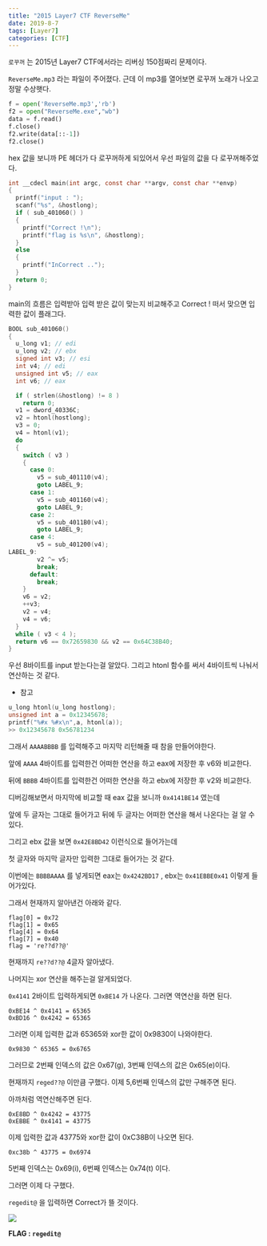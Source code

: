 ```yaml
---
title: "2015 Layer7 CTF ReverseMe"
date: 2019-8-7
tags: [Layer7]
categories: [CTF]
---
```


 `로꾸꺼` 는 2015년 Layer7 CTF에서라는 리버싱 150점짜리 문제이다.

`ReverseMe.mp3` 라는 파일이 주어졌다. 근데 이 mp3를 열어보면 로꾸꺼 노래가 나오고 정말 수상햇다. 

```python
f = open('ReverseMe.mp3','rb')
f2 = open("ReverseMe.exe","wb")
data = f.read()
f.close()
f2.write(data[::-1])
f2.close()
```

hex 값을 보니까 PE 헤더가 다 로꾸꺼하게 되있어서 우선 파일의 값을 다 로꾸꺼해주었다.

```c
int __cdecl main(int argc, const char **argv, const char **envp)
{
  printf("input : ");
  scanf("%s", &hostlong);
  if ( sub_401060() )
  {
    printf("Correct !\n");
    printf("flag is %s\n", &hostlong);
  }
  else
  {
    printf("InCorrect ..");
  }
  return 0;
}
```

main의 흐름은 입력받아 입력 받은 값이 맞는지 비교해주고 Correct ! 떠서 맞으면 입력한 값이 플래그다.

```c
BOOL sub_401060()
{
  u_long v1; // edi
  u_long v2; // ebx
  signed int v3; // esi
  int v4; // edi
  unsigned int v5; // eax
  int v6; // eax

  if ( strlen(&hostlong) != 8 )
    return 0;
  v1 = dword_40336C;
  v2 = htonl(hostlong);
  v3 = 0;
  v4 = htonl(v1);
  do
  {
    switch ( v3 )
    {
      case 0:
        v5 = sub_401110(v4);
        goto LABEL_9;
      case 1:
        v5 = sub_401160(v4);
        goto LABEL_9;
      case 2:
        v5 = sub_4011B0(v4);
        goto LABEL_9;
      case 4:
        v5 = sub_401200(v4);
LABEL_9:
        v2 ^= v5;
        break;
      default:
        break;
    }
    v6 = v2;
    ++v3;
    v2 = v4;
    v4 = v6;
  }
  while ( v3 < 4 );
  return v6 == 0x72659830 && v2 == 0x64C38B40;
}
```

우선 8바이트를 input 받는다는걸 알았다. 그리고 htonl 함수를 써서 4바이트씩 나눠서 연산하는 것 같다.

- 참고

```c
u_long htonl(u_long hostlong); 
unsigned int a = 0x12345678;
printf("%#x %#x\n",a, htonl(a));
>> 0x12345678 0x56781234
```

그래서 `AAAABBBB` 를 입력해주고 마지막 리턴해줄 때 참을 만들어야한다.

앞에 `AAAA` 4바이트를 입력한건 어떠한 연산을 하고 eax에 저장한 후 v6와 비교한다.

뒤에 `BBBB` 4바이트를 입력한건 어떠한 연산을 하고 ebx에 저장한 후 v2와 비교한다.

디버깅해보면서 마지막에 비교할 때 eax 값을 보니까 `0x4141BE14` 였는데 

앞에 두 글자는 그대로 들어가고 뒤에 두 글자는 어떠한 연산을 해서 나온다는 걸 알 수 있다.

그리고 ebx 값을 보면 `0x42E8BD42` 이런식으로 들어가는데

첫 글자와 마지막 글자만 입력한 그대로 들어가는 것 같다.

이번에는 `BBBBAAAA` 를 넣게되면 eax는 `0x4242BD17` , ebx는 `0x41EBBE0x41` 이렇게 들어가있다. 

그래서 현재까지 알아낸건 아래와 같다.

```
flag[0] = 0x72
flag[1] = 0x65
flag[4] = 0x64
flag[7] = 0x40 
flag = 're??d??@'
```

현재까지 `re??d??@` 4글자 알아냈다.

나머지는 xor 연산을 해주는걸 알게되었다.

`0x4141` 2바이트 입력하게되면 `0xBE14` 가 나온다. 그러면 역연산을 하면 된다. 

```
0xBE14 ^ 0x4141 = 65365
0xBD16 ^ 0x4242 = 65365
```

그러면 이제 입력한 값과 65365와 xor한 값이 0x9830이 나와야한다.

```
0x9830 ^ 65365 = 0x6765 
```

그러므로 2번째 인덱스의 값은 0x67(g), 3번째 인덱스의 값은 0x65(e)이다.

현재까지 `reged??@` 이만큼 구했다. 이제 5,6번째 인덱스의 값만 구해주면 된다.

아까처럼 역연산해주면 된다.

```
0xE8BD ^ 0x4242 = 43775
0xEBBE ^ 0x4141 = 43775
```

이제 입력한 값과 43775와 xor한 값이 0xC38B이 나오면 된다.

```
0xc38b ^ 43775 = 0x6974
```

5번째 인덱스는 0x69(i), 6번째 인덱스는 0x74(t) 이다.

그러면 이제 다 구했다.

`regedit@` 을 입력하면 Correct가 뜰 것이다.

![](https://user-images.githubusercontent.com/32904385/62561352-f9262d00-b8b9-11e9-839b-6b0071f92de1.png)

**FLAG : `regedit@`**